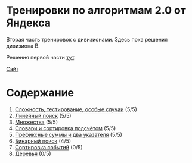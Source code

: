 # Тренировки по алгоритмам 2.0 от Яндекса

Вторая часть тренировок с дивизионами.
Здесь пока решения дивизиона В.

Решения первой части [тут](https://github.com/lakshinav/yandex-algorithm-trainings).

[Сайт](https://yandex.ru/yaintern/algorithm-training)

# Содержание

1. [Сложность, тестирование, особые случаи](/topic1) (5/5)
1. [Линейный поиск](/topic2) (5/5)
1. [Множества](/topic3) (5/5)
1. [Словари и сортировка подсчётом](/topic4) (5/5)
1. [Префиксные суммы и два указателя](/topic5) (5/5)
1. [Бинарный поиск](/topic6) (4/5)
1. [Сортировка событий](/topic7) (0/5)
1. [Деревья](/topic8) (0/5)
